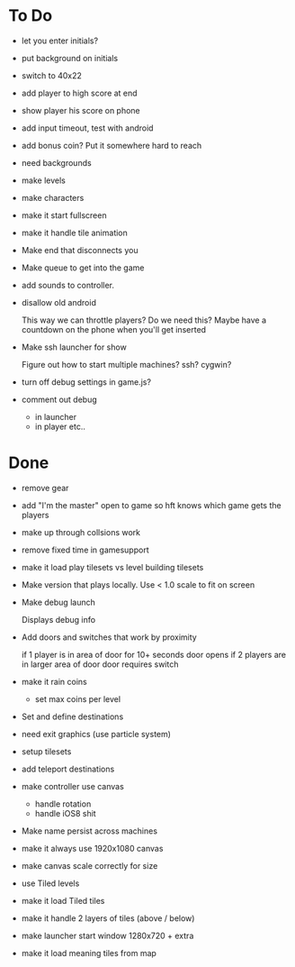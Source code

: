 To Do
=====

*   let you enter initials?
*   put background on initials

*   switch to 40x22
*   add player to high score at end
*   show player his score on phone
*   add input timeout, test with android
*   add bonus coin? Put it somewhere hard to reach
*   need backgrounds
*   make levels
*   make characters
*   make it start fullscreen
*   make it handle tile animation

*   Make end that disconnects you
*   Make queue to get into the game
*   add sounds to controller.
*   disallow old android

    This way we can throttle players? Do we need this?
    Maybe have a countdown on the phone when you'll get
    inserted

*   Make ssh launcher for show

    Figure out how to start multiple machines? ssh? cygwin?

*   turn off debug settings in game.js?
*   comment out debug
    *   in launcher
    *   in player etc..

Done
====

*   remove gear
*   add "I'm the master" open to game so hft knows which game gets the players
*   make up through collsions work
*   remove fixed time in gamesupport
*   make it load play tilesets vs level building tilesets
*   Make version that plays locally. Use < 1.0 scale to fit on screen
*   Make debug launch

    Displays debug info

*   Add doors and switches that work by proximity

    if 1 player is in area of door for 10+ seconds door opens
    if 2 players are in larger area of door door requires switch

*   make it rain coins
    *   set max coins per level
*   Set and define destinations
*   need exit graphics (use particle system)
*   setup tilesets
*   add teleport destinations
*   make controller use canvas
    *   handle rotation
    *   handle iOS8 shit
*   Make name persist across machines
*   make it always use 1920x1080 canvas
*   make canvas scale correctly for size
*   use Tiled levels
*   make it load Tiled tiles
*   make it handle 2 layers of tiles (above / below)
*   make launcher start window 1280x720 + extra
*   make it load meaning tiles from map

